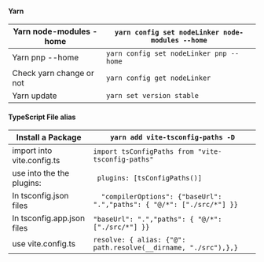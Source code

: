 #### Yarn

| Yarn node-modules -home  | `yarn config set nodeLinker node-modules --home` |
| ------------------------ | ------------------------------------------------ |
| Yarn pnp --home          | `yarn config set nodeLinker pnp --home`          |
| Check yarn change or not | `yarn config get nodeLinker`                     |
| Yarn update              | `yarn set version stable`                        |

#### TypeScript File alias

| Install a Package          | `yarn add vite-tsconfig-paths -D`                                       |
| -------------------------- | ----------------------------------------------------------------------- |
| import into vite.config.ts | `import tsConfigPaths from "vite-tsconfig-paths"`                       |
| use into the the plugins:  | ` plugins: [tsConfigPaths()]`                                           |
| In tsconfig.json files     | `  "compilerOptions": {"baseUrl": ".","paths": { "@/*": ["./src/*"] }}` |
| In tsconfig.app.json files | `"baseUrl": ".","paths": { "@/*": ["./src/*"] }}`                       |
| use vite.config.ts         | `resolve: { alias: {"@": path.resolve(__dirname, "./src"),},}`          |
